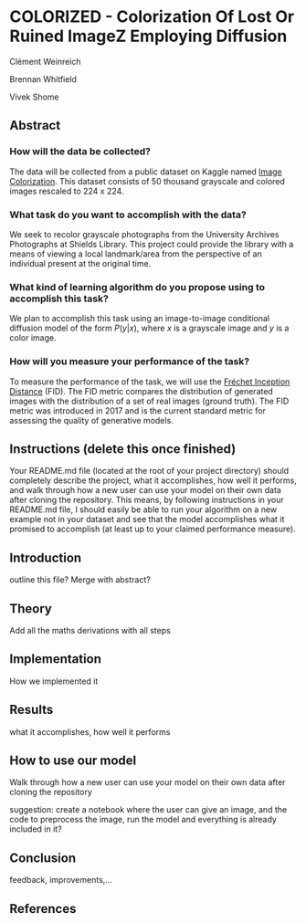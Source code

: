 # COLORIZED - Colorization Of Lost Or Ruined ImageZ Employing Diffusion

Clément Weinreich

Brennan Whitfield

Vivek Shome

## Abstract
  
### How will the data be collected?

The data will be collected from a public dataset on Kaggle named [Image Colorization]([https://www.kaggle.com/datasets/shravankumar9892/image-colorization/code](https://www.kaggle.com/datasets/shravankumar9892/image-colorization/code)). This dataset consists of 50 thousand grayscale and colored images rescaled to 224 x 224.  

### What task do you want to accomplish with the data?

We seek to recolor grayscale photographs from the University Archives Photographs at Shields Library. This project could provide the library with a means of viewing a local landmark/area from the perspective of an individual present at the original time.

### What kind of learning algorithm do you propose using to accomplish this task?

We plan to accomplish this task using an image-to-image conditional diffusion model of the form $P(y | x)$, where $x$ is a grayscale image and $y$ is a color image.  

### How will you measure your performance of the task?

To measure the performance of the task, we will use the [Fréchet Inception Distance]([https://en.wikipedia.org/wiki/Fr%C3%A9chet_inception_distance](https://en.wikipedia.org/wiki/Fr%C3%A9chet_inception_distance)) (FID). The FID metric compares the distribution of generated images with the distribution of a set of real images (ground truth). The FID metric was introduced in 2017 and is the current standard metric for assessing the quality of generative models.

## Instructions (delete this once finished)
Your README.md file (located at the root of your project directory) should completely describe the project, what it accomplishes, how well it performs, and walk through how a new user can use your model on their own data after cloning the repository. This means, by following instructions in your README.md file, I should easily be able to run your algorithm on a new example not in your dataset and see that the model accomplishes what it promised to accomplish (at least up to your claimed performance measure).

## Introduction

outline this file? Merge with abstract?

## Theory

Add all the maths derivations with all steps

## Implementation

How we implemented it

## Results

what it accomplishes, how well it performs

## How to use our model

Walk through how a new user can use your model on their own data after cloning the repository

suggestion: create a notebook where the user can give an image, and the code to preprocess the image, run the model and everything is already included in it?

## Conclusion

feedback, improvements,...

## References

